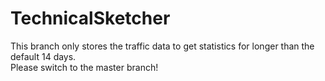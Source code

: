 # TechnicalSketcher

This branch only stores the traffic data to get statistics for longer than the default 14 days.  
Please switch to the master branch!